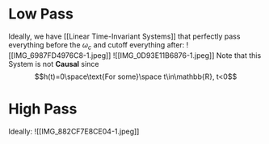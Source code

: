 # Low Pass
Ideally, we have [[Linear Time-Invariant Systems]] that perfectly pass everything before the $\omega_c$ and cutoff everything after:
![[IMG_6987FD4976C8-1.jpeg]]
![[IMG_0D93E11B6876-1.jpeg]]
Note that this System is not **Causal** since $$h(t)=0\space\text{For some}\space t\in\mathbb{R}, t<0$$
# High Pass
Ideally:
![[IMG_882CF7E8CE04-1.jpeg]]